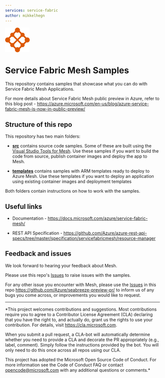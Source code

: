 ```yaml
---
services: service-fabric
author: mikkelhegn
---
```


![Mesh-01](./media/Mesh_icon.png)

# Service Fabric Mesh Samples

This repository contains samples that showcase what you can do with Service Fabric Mesh Applications.

For more details about Service Fabric Mesh public preview in Azure, refer to this blog post - https://azure.microsoft.com/en-us/blog/azure-service-fabric-mesh-is-now-in-public-preview/

## Structure of this repo

This repository has two main folders:

- [**src**](./src) contains source code samples. Some of these are built using the [Visual Studio Tools for Mesh](https://docs.microsoft.com/en-us/azure/service-fabric-mesh/service-fabric-mesh-howto-setup-developer-environment-sdk). Use these samples if you want to build the code from source, publish container images and deploy the app to Mesh.

- [**templates**](./templates) contains samples with ARM templates ready to deploy to Azure Mesh. Use these templates if you want to deploy an application using existing container images and deployment templates

Both folders contain instructions on how to work with the samples.

## Useful links

- Documentation - https://docs.microsoft.com/azure/service-fabric-mesh/

- REST API Specification - https://github.com/Azure/azure-rest-api-specs/tree/master/specification/servicefabricmesh/resource-manager 

## Feedback and issues

We look forward to hearing your feedback about Mesh.

Please use this repo's [Issues](https://github.com/Azure-Samples/service-fabric-mesh/issues) to raise issues with the samples.

For any other issue you encounter with Mesh, please use the [Issues](https://github.com/Azure/seabreeze-preview-pr/issues) in this repo https://github.com/Azure/seabreeze-preview-pr/ to inform us of any bugs you come across, or improvements you would like to request.

---
*This project welcomes contributions and suggestions. Most contributions require you to agree to a Contributor License Agreement (CLA) declaring that you have the right to, and actually do, grant us the rights to use your contribution. For details, visit https://cla.microsoft.com.

When you submit a pull request, a CLA-bot will automatically determine whether you need to provide a CLA and decorate the PR appropriately (e.g., label, comment). Simply follow the instructions provided by the bot. You will only need to do this once across all repos using our CLA.

This project has adopted the Microsoft Open Source Code of Conduct. For more information see the Code of Conduct FAQ or contact opencode@microsoft.com with any additional questions or comments.*